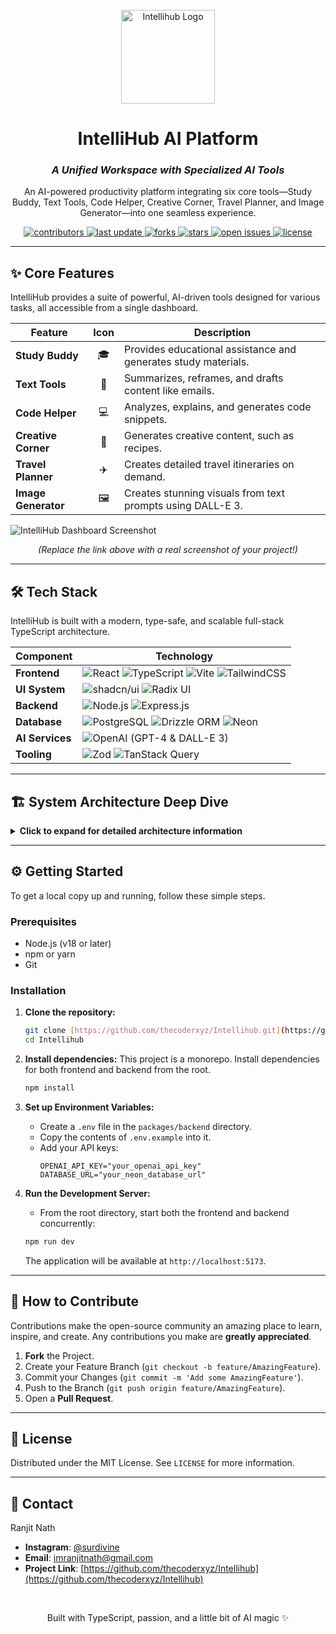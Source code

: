 <div align="center">

  <br />
  <img src="https://raw.githubusercontent.com/gist/thecoderxyz/9f1c713303d3248354c59a3f2b48d2c6/raw/4c0f16f318355a22987a2293b6e8a4a081519782/intellihub-logo.svg" alt="Intellihub Logo" width="150">
  <br />

  # **IntelliHub AI Platform**

  ### _A Unified Workspace with Specialized AI Tools_

  <p>
    An AI-powered productivity platform integrating six core tools—Study Buddy, Text Tools, Code Helper, Creative Corner, Travel Planner, and Image Generator—into one seamless experience.
  </p>

<p>
  <a href="https://github.com/thecoderxyz/Intellihub/graphs/contributors">
    <img src="https://img.shields.io/github/contributors/thecoderxyz/Intellihub?color=blue" alt="contributors" />
  </a>
  <a href="">
    <img src="https://img.shields.io/github/last-commit/thecoderxyz/Intellihub" alt="last update" />
  </a>
  <a href="https://github.com/thecoderxyz/Intellihub/network/members">
    <img src="https://img.shields.io/github/forks/thecoderxyz/Intellihub" alt="forks" />
  </a>
  <a href="https://github.com/thecoderxyz/Intellihub/stargazers">
    <img src="https://img.shields.io/github/stars/thecoderxyz/Intellihub" alt="stars" />
  </a>
  <a href="https://github.com/thecoderxyz/Intellihub/issues/">
    <img src="https://img.shields.io/github/issues/thecoderxyz/Intellihub" alt="open issues" />
  </a>
  <a href="https://github.com/thecoderxyz/Intellihub/blob/main/LICENSE">
    <img src="https://img.shields.io/github/license/thecoderxyz/Intellihub?color=brightgreen" alt="license" />
  </a>
</p>
</div>

---

## ✨ Core Features

IntelliHub provides a suite of powerful, AI-driven tools designed for various tasks, all accessible from a single dashboard.

| Feature             | Icon | Description                                             |
| ------------------- | :--: | ------------------------------------------------------- |
| **Study Buddy** |  🎓  | Provides educational assistance and generates study materials. |
| **Text Tools** |  📝  | Summarizes, reframes, and drafts content like emails.     |
| **Code Helper** |  💻  | Analyzes, explains, and generates code snippets.          |
| **Creative Corner** |  🎨  | Generates creative content, such as recipes.            |
| **Travel Planner** |  ✈️  | Creates detailed travel itineraries on demand.          |
| **Image Generator** |  🖼️  | Creates stunning visuals from text prompts using DALL-E 3. |

![IntelliHub Dashboard Screenshot](https://via.placeholder.com/800x400.png?text=Showcase+Your+App+Here!)
*<p align="center">(Replace the link above with a real screenshot of your project!)</p>*

---

## 🛠️ Tech Stack

IntelliHub is built with a modern, type-safe, and scalable full-stack TypeScript architecture.

| Component      | Technology                                                                                                                                                                                                                                                                                                                                                                               |
| -------------- | ---------------------------------------------------------------------------------------------------------------------------------------------------------------------------------------------------------------------------------------------------------------------------------------------------------------------------------------------------------------------------------------- |
| **Frontend** | ![React](https://img.shields.io/badge/React-20232A?style=for-the-badge&logo=react&logoColor=61DAFB) ![TypeScript](https://img.shields.io/badge/TypeScript-007ACC?style=for-the-badge&logo=typescript&logoColor=white) ![Vite](https://img.shields.io/badge/Vite-646CFF?style=for-the-badge&logo=vite&logoColor=white) ![TailwindCSS](https://img.shields.io/badge/Tailwind_CSS-38B2AC?style=for-the-badge&logo=tailwind-css&logoColor=white) |
| **UI System** | ![shadcn/ui](https://img.shields.io/badge/shadcn%2Fui-000000?style=for-the-badge) ![Radix UI](https://img.shields.io/badge/Radix_UI-161618?style=for-the-badge)                                                                                                                                                                                                                                |
| **Backend** | ![Node.js](https://img.shields.io/badge/Node.js-339933?style=for-the-badge&logo=nodedotjs&logoColor=white) ![Express.js](https://img.shields.io/badge/Express.js-000000?style=for-the-badge&logo=express&logoColor=white)                                                                                                                                                                      |
| **Database** | ![PostgreSQL](https://img.shields.io/badge/PostgreSQL-316192?style=for-the-badge&logo=postgresql&logoColor=white) ![Drizzle ORM](https://img.shields.io/badge/Drizzle_ORM-C5F74F?style=for-the-badge) ![Neon](https://img.shields.io/badge/Neon-0A5752?style=for-the-badge)                                                                                                                            |
| **AI Services**| ![OpenAI](https://img.shields.io/badge/OpenAI-412991?style=for-the-badge&logo=openai&logoColor=white) (GPT-4 & DALL-E 3)                                                                                                                                                                                                                                                                                 |
| **Tooling** | ![Zod](https://img.shields.io/badge/Zod-3E67B1?style=for-the-badge) ![TanStack Query](https://img.shields.io/badge/-TanStack_Query-FF4154?style=for-the-badge&logo=react-query&logoColor=white)                                                                                                                                                                                                       |

---

## 🏗️ System Architecture Deep Dive

<details>
<summary><strong>Click to expand for detailed architecture information</strong></summary>

### Frontend Architecture
- **Framework Stack**: React 18 with TypeScript, using Vite for development and builds.
- **UI System**: `shadcn/ui` with Radix UI primitives and Tailwind CSS, following a clean, utility-focused design inspired by Linear.
- **State Management**: TanStack Query (React Query) for server state and a centralized `apiRequest` utility for fetch calls.
- **Routing**: Client-side routing handled by Wouter, with dedicated routes for the dashboard and each tool.
- **Styling**: Dark mode-first design with CSS variables and tool-specific accent colors for clear visual organization.

### Backend Architecture
- **Server Framework**: Express.js on Node.js with TypeScript.
- **API Structure**: RESTful API endpoints organized by feature (e.g., `/api/study`, `/api/text`, `/api/code`).
- **Request Validation**: Zod schemas for robust, runtime-safe request validation, with shared types between frontend and backend.
- **AI Integration**: Deep integration with the OpenAI API (GPT & DALL-E 3) using role-based system and user prompts.
- **Error Handling**: Centralized middleware for consistent error formatting and HTTP status codes.

### Data & Design
- **Data Storage**: Abstracted storage layer currently using in-memory storage (`MemStorage`). Drizzle ORM is configured for a future migration to a PostgreSQL database on Neon.
- **Design System**: A cohesive system using HSL colors, the `Inter` and `JetBrains Mono` fonts, and consistent component patterns from `shadcn/ui`.

</details>

---

## ⚙️ Getting Started

To get a local copy up and running, follow these simple steps.

### Prerequisites

* Node.js (v18 or later)
* npm or yarn
* Git

### Installation

1.  **Clone the repository:**
    ```bash
    git clone [https://github.com/thecoderxyz/Intellihub.git](https://github.com/thecoderxyz/Intellihub.git)
    cd Intellihub
    ```

2.  **Install dependencies:**
    This project is a monorepo. Install dependencies for both frontend and backend from the root.
    ```bash
    npm install
    ```

3.  **Set up Environment Variables:**
    * Create a `.env` file in the `packages/backend` directory.
    * Copy the contents of `.env.example` into it.
    * Add your API keys:
        ```env
        OPENAI_API_KEY="your_openai_api_key"
        DATABASE_URL="your_neon_database_url"
        ```

4.  **Run the Development Server:**
    * From the root directory, start both the frontend and backend concurrently:
    ```bash
    npm run dev
    ```
    The application will be available at `http://localhost:5173`.

---

## 🤝 How to Contribute

Contributions make the open-source community an amazing place to learn, inspire, and create. Any contributions you make are **greatly appreciated**.

1.  **Fork** the Project.
2.  Create your Feature Branch (`git checkout -b feature/AmazingFeature`).
3.  Commit your Changes (`git commit -m 'Add some AmazingFeature'`).
4.  Push to the Branch (`git push origin feature/AmazingFeature`).
5.  Open a **Pull Request**.

---

## 📜 License

Distributed under the MIT License. See `LICENSE` for more information.

---

## 📧 Contact

Ranjit Nath

- **Instagram**: [@surdivine](https://www.instagram.com/surdivine)
- **Email**: imranjitnath@gmail.com
- **Project Link**: [https://github.com/thecoderxyz/Intellihub](https://github.com/thecoderxyz/Intellihub)

<div align="center">
<br>
<p>Built with TypeScript, passion, and a little bit of AI magic ✨</p>
</div>
